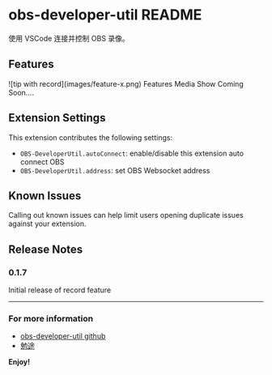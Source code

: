 # obs-developer-util README

使用 VSCode 连接并控制 OBS 录像。

## Features

\!\[tip with record\]\(images/feature-x.png\) Features Media Show Coming Soon....

## Extension Settings

This extension contributes the following settings:

- `OBS-DeveloperUtil.autoConnect`: enable/disable this extension auto connect OBS
- `OBS-DeveloperUtil.address`: set OBS Websocket address

## Known Issues

Calling out known issues can help limit users opening duplicate issues against your extension.

## Release Notes

### 0.1.7

Initial release of record feature

---

### For more information

- [obs-developer-util github](https://github.com/GoooIce/obs-developer-util.git)
- [勉途](https://miantu.net/)

**Enjoy!**
